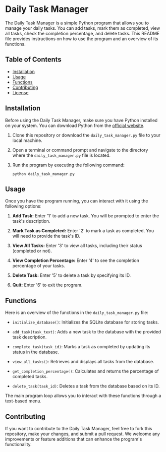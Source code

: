 # Daily Task Manager

The Daily Task Manager is a simple Python program that allows you to manage your daily tasks. You can add tasks, mark them as completed, view all tasks, check the completion percentage, and delete tasks. This README file provides instructions on how to use the program and an overview of its functions.

## Table of Contents

- [Installation](#installation)
- [Usage](#usage)
- [Functions](#functions)
- [Contributing](#contributing)
- [License](#license)

## Installation

Before using the Daily Task Manager, make sure you have Python installed on your system. You can download Python from the [official website](https://www.python.org/downloads/).

1. Clone this repository or download the `daily_task_manager.py` file to your local machine.

2. Open a terminal or command prompt and navigate to the directory where the `daily_task_manager.py` file is located.

3. Run the program by executing the following command:

   ```
   python daily_task_manager.py
   ```

## Usage

Once you have the program running, you can interact with it using the following options:

1. **Add Task:** Enter '1' to add a new task. You will be prompted to enter the task's description.

2. **Mark Task as Completed:** Enter '2' to mark a task as completed. You will need to provide the task's ID.

3. **View All Tasks:** Enter '3' to view all tasks, including their status (completed or not).

4. **View Completion Percentage:** Enter '4' to see the completion percentage of your tasks.

5. **Delete Task:** Enter '5' to delete a task by specifying its ID.

6. **Quit:** Enter '6' to exit the program.

## Functions

Here is an overview of the functions in the `daily_task_manager.py` file:

- `initialize_database()`: Initializes the SQLite database for storing tasks.

- `add_task(task_text)`: Adds a new task to the database with the provided task description.

- `complete_task(task_id)`: Marks a task as completed by updating its status in the database.

- `view_all_tasks()`: Retrieves and displays all tasks from the database.

- `get_completion_percentage()`: Calculates and returns the percentage of completed tasks.

- `delete_task(task_id)`: Deletes a task from the database based on its ID.

The main program loop allows you to interact with these functions through a text-based menu.

## Contributing

If you want to contribute to the Daily Task Manager, feel free to fork this repository, make your changes, and submit a pull request. We welcome any improvements or feature additions that can enhance the program's functionality.
